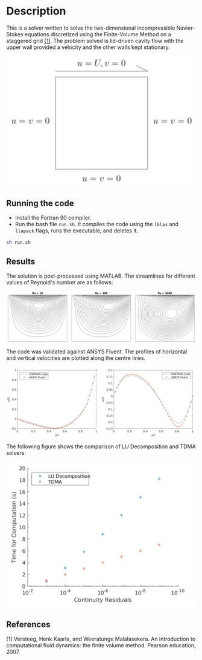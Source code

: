 # Description

This is a solver written to solve the two-dimensional incompressible Navier-Stokes equations discretized using the Finite-Volume Method on a staggered grid [[1]](#1). The problem solved is lid-driven cavity flow with the upper wall provided a velocity and the other walls kept stationary.

![Lid Driven Cavity](/pictures/problem.png)

## Running the code

- Install the Fortran 90 compiler. 
- Run the bash file `run.sh`. It compiles the code using the `lblas` and `llapack` flags, runs the executable, and deletes it.

```sh
sh run.sh
```

## Results

The solution is post-processed using MATLAB. The streamlines for different values of Reynold's number are as follows:

![Streamlines](/pictures/stream.png)

The code was validated against ANSYS Fluent. The profiles of horizontal and vertical velocities are plotted along the centre lines.

![Validation](/pictures/val.png)

The following figure shows the comparison of LU Decomposition and TDMA solvers:

![Performance](/pictures/perf.png)



## References
<a id="1">[1]</a> 
Versteeg, Henk Kaarle, and Weeratunge Malalasekera. An introduction to computational fluid dynamics: the finite volume method. Pearson education, 2007.
